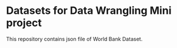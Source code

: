 # Datasets for Data Wrangling Mini project

This repository contains json file of World Bank Dataset.
